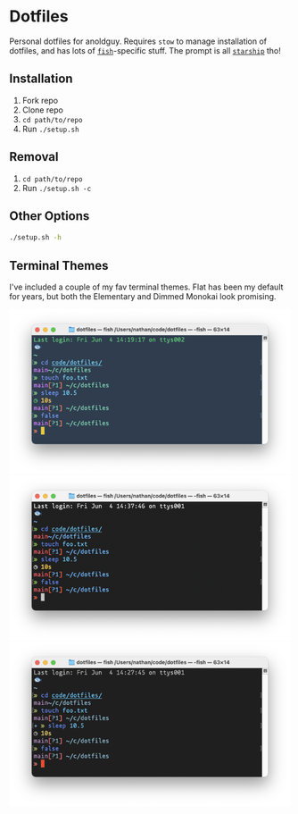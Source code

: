 # Dotfiles

Personal dotfiles for anoldguy. Requires `stow` to manage installation of dotfiles, and has lots of [`fish`](https://fishshell.com/)-specific stuff. The prompt is all [`starship`](https://starship.rs) tho!

## Installation

1. Fork repo
2. Clone repo
3. `cd path/to/repo`
4. Run `./setup.sh`

## Removal

1. `cd path/to/repo`
2. Run `./setup.sh -c`

## Other Options

```bash
./setup.sh -h
```

## Terminal Themes

I've included a couple of my fav terminal themes. Flat has been my default for years, but both the Elementary and Dimmed Monokai look promising.

![Flat Terminal Preview](flat-terminal-preview.png)
![Elementary Terminal Preview](elementary-terminal-preview.png)
![Dimmed Monokai Terminal Preview](dimmed-monokai-terminal-preview.png)
